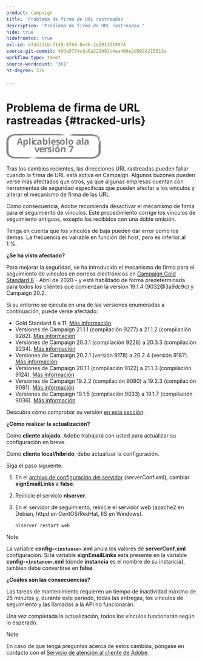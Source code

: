 ```yaml
---
product: campaign
title: 'Problema de firma de URL rastreadas '
description: 'Problema de firma de URL rastreadas '
hide: true
hidefromtoc: true
exl-id: e7d4331b-7149-4768-8e46-2e2911319074
source-git-commit: 40da5774c8a6a228992c4aa400e2d9924215611e
workflow-type: tm+mt
source-wordcount: '361'
ht-degree: 37%

---
```


# Problema de firma de URL rastreadas {#tracked-urls}

![](../../assets/v7-only.svg)

Tras los cambios recientes, las direcciones URL rastreadas pueden fallar cuando la firma de URL está activa en Campaign. Algunos buzones pueden verse más afectados que otros, ya que algunas empresas cuentan con herramientas de seguridad específicas que pueden afectar a los vínculos y alterar el mecanismo de firma de las URL.

Como consecuencia, Adobe recomienda desactivar el mecanismo de firma para el seguimiento de vínculos. Este procedimiento corrige los vínculos de seguimiento antiguos, excepto los recibidos con una doble omisión.

Tenga en cuenta que los vínculos de baja pueden dar error como los demás. La frecuencia es variable en función del host, pero es inferior al 1 %.

**¿Se ha visto afectado?**

Para mejorar la seguridad, se ha introducido el mecanismo de firma para el seguimiento de vínculos en correos electrónicos en [Campaign Gold Standard 8](../../rn/using/gold-standard.md#gs8) - Abril de 2020 - y está habilitado de forma predeterminada para todos los clientes que comienzan la versión 19.1.4 (9032@3a9dc9c) y Campaign 20.2.

Si su entorno se ejecuta en una de las versiones enumeradas a continuación, puede verse afectado:

* Gold Standard 8 a 11. [Más información](../../rn/using/gold-standard.md#gs-8)
* Versiones de Campaign 21.1.1 (compilación 9277) a 21.1.2 (compilación 9282). [Más información](../../rn/using/latest-release.md)
* Versiones de Campaign 20.3.1 (compilación 9228) a 20.3.3 (compilación 9234). [Más información](../../rn/using/release--2020.md#release-20-3)
* Versiones de Campaign 20.2.1 (versión 9178) a 20.2.4 (versión 9187). [Más información](../../rn/using/release--2020.md#release-20-2)
* Versiones de Campaign 20.1.1 (compilación 9122) a 21.1.3 (compilación 9124). [Más información](../../rn/using/release--2020.md#release-20-1)
* Versiones de Campaign 19.2.2 (compilación 9080) a 19.2.3 (compilación 9081). [Más información](../../rn/using/release--2019.md#release-19-2)
* Versiones de Campaign 19.1.5 (compilación 9033) a 19.1.7 (compilación 9036). [Más información](../../rn/using/release--2019.md#release-19-1)


Descubra cómo comprobar su versión [en esta sección](../../platform/using/launching-adobe-campaign.md#getting-your-campaign-version).

**¿Cómo realizar la actualización?**

Como **cliente alojado**, Adobe trabajará con usted para actualizar su configuración en breve.

Como **cliente local/híbrido**, debe actualizar la configuración.

Siga el paso siguiente:

1. En el [archivo de configuración del servidor](../../installation/using/the-server-configuration-file.md) (serverConf.xml), cambiar **signEmailLinks** a **false**.
1. Reinicie el servicio **nlserver**.
1. En el servidor de seguimiento, reinicie el servidor web (apache2 en Debian, httpd en CentOS/RedHat, IIS en Windows).

   ```
   nlserver restart web
   ```

>[!NOTE]
>
>La variable **config-`<instance>`.xml** anula los valores de **serverConf.xml** configuración. Si la variable **signEmailLinks** está presente en la variable  **config-`<instance>`.xml** (donde **instancia** es el nombre de su instancia), también debe convertirse en **false**.

**¿Cuáles son las consecuencias?**

Las tareas de mantenimiento requieren un tiempo de inactividad máximo de 25 minutos y, durante este periodo, todas las entregas, los vínculos de seguimiento y las llamadas a la API no funcionarán.

Una vez completada la actualización, todos los vínculos funcionarán según lo esperado.

>[!NOTE]
>
>En caso de que tenga preguntas acerca de estos cambios, póngase en contacto con el [Servicio de atención al cliente de Adobe](https://helpx.adobe.com/es/enterprise/admin-guide.html/enterprise/using/support-for-experience-cloud.ug.html).
